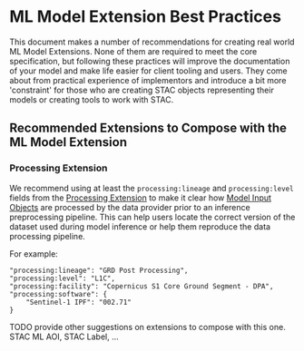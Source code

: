 # ML Model Extension Best Practices

This document makes a number of recommendations for creating real world ML Model Extensions. None of them are required to meet the core specification, but following these practices will improve the documentation of your model and make life easier for client tooling and users. They come about from practical experience of implementors and introduce a bit more 'constraint' for those who are creating STAC objects representing their models or creating tools to work with STAC.

## Recommended Extensions to Compose with the ML Model Extension

### Processing Extension

We recommend using at least the `processing:lineage` and `processing:level` fields from the [Processing Extension](https://github.com/stac-extensions/processing) to make it clear how [Model Input Objects](./README.md#model-input-object) are processed by the data provider prior to an inference preprocessing pipeline. This can help users locate the correct version of the dataset used during model inference or help them reproduce the data processing pipeline.

For example:

```
"processing:lineage": "GRD Post Processing",
"processing:level": "L1C",
"processing:facility": "Copernicus S1 Core Ground Segment - DPA",
"processing:software": {
    "Sentinel-1 IPF": "002.71"
}
```

TODO provide other suggestions on extensions to compose with this one. STAC ML AOI, STAC Label, ...
